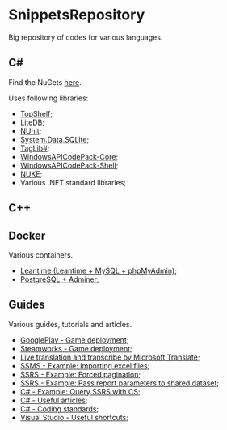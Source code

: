 # SnippetsRepository
Big repository of codes for various languages.

## C#
Find the NuGets [here](https://www.nuget.org/profiles/tariel36).

Uses following libraries:
* [TopShelf](http://topshelf-project.com/);
* [LiteDB](https://www.litedb.org/);
* [NUnit](https://nunit.org/);
* [System.Data.SQLite](https://system.data.sqlite.org/);
* [TagLib#](https://github.com/mono/taglib-sharp);
* [WindowsAPICodePack-Core](https://github.com/aybe/Windows-API-Code-Pack-1.1);
* [WindowsAPICodePack-Shell](https://github.com/aybe/Windows-API-Code-Pack-1.1);
* [NUKE](https://nuke.build);
* Various .NET standard libraries;

## C++

## Docker
Various containers.
* [Leantime (Leantime + MySQL + phpMyAdmin)](/Docker/Leantime/README.md);
* [PostgreSQL + Adminer](/Docker/PostgreSQL+Adminer/README.md);

## Guides
Various guides, tutorials and articles.
* [GooglePlay - Game deployment](/Guides/GooglePlay/ApplicationDeployment/README.md);
* [Steamworks - Game deployment](/Guides/Steam/ApplicationDeployment/README.md);
* [Live translation and transcribe by Microsoft Translate](/Guides/LiveTranslation/LiveTranslationWithTranscribe.md);
* [SSMS - Example: Importing excel files](/Guides/SSMS/ImportingExcelFiles/README.md);
* [SSRS - Example: Forced pagination](/Guides/SSRS/ForcedPagination/README.md);
* [SSRS - Example: Pass report parameters to shared dataset](/Guides/SSRS/PassParametersToSharedDataset/README.md);
* [C# - Example: Query SSRS with CS](/Guides/CS-Work/Examples/QuerySSRSWithCS/README.md);
* [C# - Useful articles](/Guides/CS-Work/External/Articles.md);
* [C# - Coding standards](/Guides/CS-Work/Work/CodingStandards.md);
* [Visual Studio - Useful shortcuts](/Guides/CS-Work/Work/VS-UsefulInfo.md);
